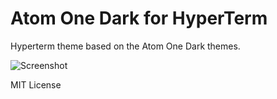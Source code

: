 # Atom One Dark for HyperTerm

Hyperterm theme based on the Atom One Dark themes.

![Screenshot](https://cloud.githubusercontent.com/assets/98681/16896200/91059c30-4b41-11e6-98a5-840e1516770d.png)


MIT License
